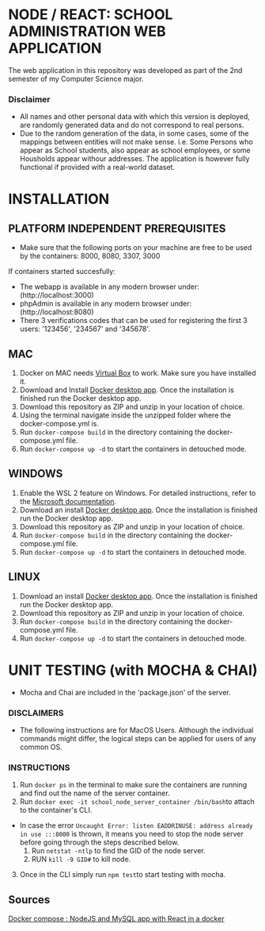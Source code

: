 # NODE / REACT: SCHOOL ADMINISTRATION WEB APPLICATION
The web application in this repository was developed as part of the 2nd semester of my Computer Science major.

### Disclaimer
- All names and other personal data with which this version is deployed, are randomly generated data and do not correspond to real persons.
- Due to the random generation of the data, in some cases, some of the mappings between entities will not make sense. i.e. Some Persons who appear as School students, also appear as school employees, or some Housholds appear withour addresses. The application is however fully functional if provided with a real-world dataset.


# INSTALLATION


PLATFORM INDEPENDENT PREREQUISITES
--------------
- Make sure that the following ports on your machine are free to be used by the containers: 8000, 8080, 3307, 3000

If containers started succesfully:
- The webapp is available in any modern browser under: (http://localhost:3000)
- phpAdmin is available in any modern browser under: (http://localhost:8080)
- There 3 verifications codes that can be used for registering the first 3 users: '123456', '234567' and '345678'.


MAC
--------------
1. Docker on MAC needs [Virtual Box](https://www.virtualbox.org/wiki/Downloads) to work. Make sure you have installed it.
2. Download and Install [Docker desktop app](https://docs.docker.com/desktop/mac/install/#install-interactively). Once the installation is finished run the Docker desktop app.
3. Download this repository as ZIP and unzip in your location of choice. 
4. Using the terminal navigate inside the unzipped folder where the docker-compose.yml is.
5. Run `docker-compose build` in the directory containing the docker-compose.yml file.
6. Run `docker-compose up -d` to start the containers in detouched mode.


WINDOWS
--------------
1. Enable the WSL 2 feature on Windows. For detailed instructions, refer to the [Microsoft documentation](https://docs.microsoft.com/en-us/windows/wsl/install).
2. Download an install [Docker desktop app](https://docs.docker.com/desktop/windows/install/). Once the installation is finished run the Docker desktop app.
3. Download this repository as ZIP and unzip in your location of choice. 
4. Run `docker-compose build` in the directory containing the docker-compose.yml file.
5. Run `docker-compose up -d` to start the containers in detouched mode.


LINUX
--------------
1. Download an install [Docker desktop app](https://docs.docker.com/desktop/linux/install/). Once the installation is finished run the Docker desktop app.
2. Download this repository as ZIP and unzip in your location of choice. 
3. Run `docker-compose build` in the directory containing the docker-compose.yml file.
4. Run `docker-compose up -d` to start the containers in detouched mode.


# UNIT TESTING (with MOCHA & CHAI)
- Mocha and Chai are included in the 'package.json' of the server.

### DISCLAIMERS
- The following instructions are for MacOS Users. Although the individual commands might differ, the logical steps can be applied for users of any common OS.

### INSTRUCTIONS
1. Run `docker ps` in the terminal to make sure the containers are running and find out the name of the server container.
2. Run `docker exec -it school_node_server_container /bin/bash`to attach to the container's CLI.
* In case the error `Uncaught Error: listen EADDRINUSE: address already in use :::8000` is thrown, it means you need to stop the node server before going through the steps described below.
    1. Run `netstat -ntlp` to find the GID of the node server.
    2. RUN `kill -9 GID#` to kill node.
3. Once in the CLI simply run `npm test`to start testing with mocha.



Sources
---------
[Docker compose : NodeJS and MySQL app with React in a docker](http://www.bogotobogo.com/DevOps/Docker/Docker-React-Node-MySQL-App.php) 